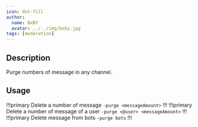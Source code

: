 ```yaml
---
icon: dot-fill
author:
  name: BxBY
  avatar: ../../img/bxby.jpg
tags: [moderation]
---
```


## Description
Purge numbers of message in any channel.

## Usage
!!!primary Delete a number of message
`-purge <messageAmount>`
!!!
!!!primary Delete a number of message of a user
`-purge <@user> <messageAmount>`
!!!
!!!primary Delete message from bots
`-purge bots`
!!!